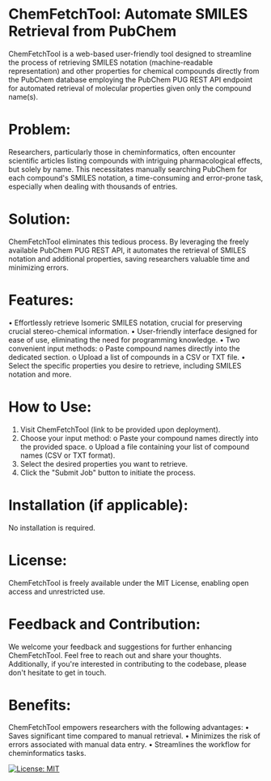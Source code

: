 # ChemFetchTool: Automate SMILES Retrieval from PubChem
ChemFetchTool is a web-based user-friendly tool designed to streamline the process of retrieving SMILES notation (machine-readable representation) and other properties for chemical compounds directly from the PubChem database employing the PubChem PUG REST API endpoint for automated retrieval of molecular properties given only the compound name(s).

# Problem:
Researchers, particularly those in cheminformatics, often encounter scientific articles listing compounds with intriguing pharmacological effects, but solely by name. This necessitates manually searching PubChem for each compound's SMILES notation, a time-consuming and error-prone task, especially when dealing with thousands of entries.

# Solution:
ChemFetchTool eliminates this tedious process. By leveraging the freely available PubChem PUG REST API, it automates the retrieval of SMILES notation and additional properties, saving researchers valuable time and minimizing errors.

# Features:
•	Effortlessly retrieve Isomeric SMILES notation, crucial for preserving crucial stereo-chemical information.
•	User-friendly interface designed for ease of use, eliminating the need for programming knowledge.
•	Two convenient input methods:
o	Paste compound names directly into the dedicated section.
o	Upload a list of compounds in a CSV or TXT file.
•	Select the specific properties you desire to retrieve, including SMILES notation and more.

# How to Use:
1.	Visit ChemFetchTool (link to be provided upon deployment).
2.	Choose your input method:
o	Paste your compound names directly into the provided space.
o	Upload a file containing your list of compound names (CSV or TXT format).
3.	Select the desired properties you want to retrieve.
4.	Click the "Submit Job" button to initiate the process.

# Installation (if applicable):
No installation is required.

# License:
ChemFetchTool is freely available under the MIT License, enabling open access and unrestricted use.

# Feedback and Contribution:
We welcome your feedback and suggestions for further enhancing ChemFetchTool. Feel free to reach out and share your thoughts. Additionally, if you're interested in contributing to the codebase, please don't hesitate to get in touch.

# Benefits:
ChemFetchTool empowers researchers with the following advantages:
•	Saves significant time compared to manual retrieval.
•	Minimizes the risk of errors associated with manual data entry.
•	Streamlines the workflow for cheminformatics tasks.



[![License: MIT](https://img.shields.io/badge/License-MIT-yellow.svg)](https://opensource.org/licenses/MIT)

